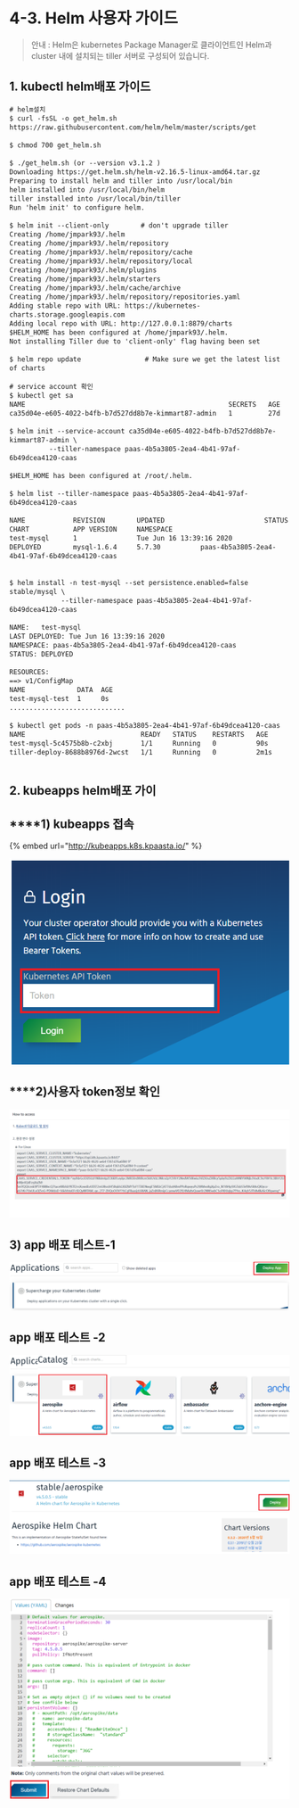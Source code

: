 # 4-3. Helm 사용자 가이드

> 안내 : Helm은 kubernetes Package Manager로 클라이언트인 Helm과 cluster 내에 설치되는 tiller 서버로 구성되어 있습니다.

## 1. kubectl helm배포 가이드

```text
# helm설치
$ curl -fsSL -o get_helm.sh https://raw.githubusercontent.com/helm/helm/master/scripts/get

$ chmod 700 get_helm.sh

$ ./get_helm.sh (or --version v3.1.2 ) 
Downloading https://get.helm.sh/helm-v2.16.5-linux-amd64.tar.gz
Preparing to install helm and tiller into /usr/local/bin
helm installed into /usr/local/bin/helm
tiller installed into /usr/local/bin/tiller
Run 'helm init' to configure helm.

$ helm init --client-only        # don't upgrade tiller
Creating /home/jmpark93/.helm
Creating /home/jmpark93/.helm/repository
Creating /home/jmpark93/.helm/repository/cache
Creating /home/jmpark93/.helm/repository/local
Creating /home/jmpark93/.helm/plugins
Creating /home/jmpark93/.helm/starters
Creating /home/jmpark93/.helm/cache/archive
Creating /home/jmpark93/.helm/repository/repositories.yaml
Adding stable repo with URL: https://kubernetes-charts.storage.googleapis.com
Adding local repo with URL: http://127.0.0.1:8879/charts
$HELM_HOME has been configured at /home/jmpark93/.helm.
Not installing Tiller due to 'client-only' flag having been set

$ helm repo update                # Make sure we get the latest list of charts

# service account 확인
$ kubectl get sa
NAME                                                   SECRETS   AGE
ca35d04e-e605-4022-b4fb-b7d527dd8b7e-kimmart87-admin   1         27d

$ helm init --service-account ca35d04e-e605-4022-b4fb-b7d527dd8b7e-kimmart87-admin \
          --tiller-namespace paas-4b5a3805-2ea4-4b41-97af-6b49dcea4120-caas
          
$HELM_HOME has been configured at /root/.helm.

$ helm list --tiller-namespace paas-4b5a3805-2ea4-4b41-97af-6b49dcea4120-caas

NAME            REVISION        UPDATED                         STATUS          CHART           APP VERSION     NAMESPACE
test-mysql      1               Tue Jun 16 13:39:16 2020        DEPLOYED        mysql-1.6.4     5.7.30          paas-4b5a3805-2ea4-4b41-97af-6b49dcea4120-caas


$ helm install -n test-mysql --set persistence.enabled=false stable/mysql \
             --tiller-namespace paas-4b5a3805-2ea4-4b41-97af-6b49dcea4120-caas
             
NAME:   test-mysql
LAST DEPLOYED: Tue Jun 16 13:39:16 2020
NAMESPACE: paas-4b5a3805-2ea4-4b41-97af-6b49dcea4120-caas
STATUS: DEPLOYED

RESOURCES:
==> v1/ConfigMap
NAME             DATA  AGE
test-mysql-test  1     0s
.............................   

$ kubectl get pods -n paas-4b5a3805-2ea4-4b41-97af-6b49dcea4120-caas
NAME                             READY   STATUS    RESTARTS   AGE
test-mysql-5c4575b8b-c2xbj       1/1     Running   0          90s
tiller-deploy-8688b8976d-2wcst   1/1     Running   0          2m1s
          
```

## 2. kubeapps helm배포 가이

##   ****1\) kubeapps 접속

{% embed url="http://kubeapps.k8s.kpaasta.io/" %}

![](../../.gitbook/assets/image%20%28104%29.png)

##    ****2\)**사용자 token정보 확인**

![](../../.gitbook/assets/image%20%28127%29.png)

##  **3\) app 배포 테스트-1** 

![](../../.gitbook/assets/image%20%2890%29.png)

##      **app 배포 테스트 -2**

![](../../.gitbook/assets/image%20%28102%29.png)

##      **app 배포 테스트 -3**

![](../../.gitbook/assets/image%20%28128%29.png)

##      **app 배포 테스트 -4**

![](../../.gitbook/assets/appsdeploy3.png)




